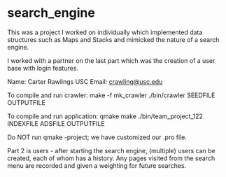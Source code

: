 search_engine
=============


This was a project I worked on individually which implemented data structures such as Maps and Stacks and mimicked the nature of 
a search engine.

I worked with a partner on the last part which was the creation of a user base with login features.

Name: Carter Rawlings
USC Email: crawling@usc.edu

To compile and run crawler: make -f mk_crawler ./bin/crawler SEEDFILE OUTPUTFILE

To compile and run application: qmake make ./bin/team_project_122 INDEXFILE ADSFILE OUTPUTFILE

Do NOT run qmake -project; we have customized our .pro file.

Part 2 is users - after starting the search engine, (multiple) users can be created, each of whom has a history. Any pages visited from the search menu are recorded and given a weighting for future searches.
